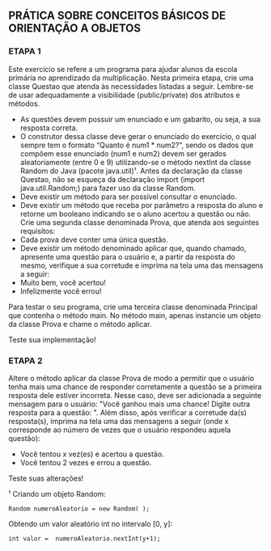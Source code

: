 ## PRÁTICA SOBRE CONCEITOS BÁSICOS DE ORIENTAÇÃO A OBJETOS

### ETAPA 1

Este exercício se refere a um programa para ajudar alunos da escola primária no aprendizado da multiplicação. Nesta primeira etapa, crie uma classe Questao que atenda às necessidades listadas a seguir. Lembre-se de usar adequadamente a visibilidade (public/private) dos atributos e métodos.

- As questões devem possuir um enunciado e um gabarito, ou seja, a sua resposta correta.
- O construtor dessa classe deve gerar o enunciado do exercício, o qual sempre tem o formato “Quanto é num1 * num2?”, sendo os dados que compõem esse enunciado (num1 e num2) devem ser gerados aleatoriamente (entre 0 e 9) utilizando-se o método nextInt da classe Random do Java (pacote java.util)¹. 
Antes da declaração da classe Questao, não se esqueça da declaração import (import java.util.Random;) para fazer uso da classe Random.
- Deve existir um método para ser possível consultar o enunciado.
- Deve existir um método que receba por parâmetro a resposta do aluno e retorne um booleano indicando se o aluno acertou a questão ou não. Crie uma segunda classe denominada Prova, que atenda aos seguintes requisitos:
- Cada prova deve conter uma única questão.
- Deve existir um método denominado aplicar que, quando chamado, apresente uma questão para o usuário e, a partir da resposta do mesmo, verifique a sua corretude e imprima na tela uma das mensagens a seguir:
- Muito bem, você acertou!
- Infelizmente você errou!

Para testar o seu programa, crie uma terceira classe denominada Principal que contenha o método main. No método main, apenas instancie um objeto da classe Prova e chame o método aplicar.

Teste sua implementação!

### ETAPA 2

Altere o método aplicar da classe Prova de modo a permitir que o usuário tenha mais uma chance de responder corretamente a questão se a primeira resposta dele estiver incorreta. Nesse caso, deve ser adicionada a seguinte mensagem para o usuário: "Você ganhou mais uma chance! Digite outra resposta para a questão: ". Além disso,  após verificar a corretude da(s) resposta(s), imprima na tela uma das mensagens a seguir (onde x corresponde ao número de vezes que o usuário respondeu aquela questão):

- Você tentou x vez(es) e acertou a questão. 
- Você tentou 2 vezes e errou a questão. 

Teste suas alterações!

¹ 
Criando um objeto Random:     
~~~
Random numeroAleatorio = new Random( );
~~~
Obtendo um valor aleatório int no intervalo [0, y]:    
~~~
int valor =  numeroAleatorio.nextInt(y+1);
~~~

